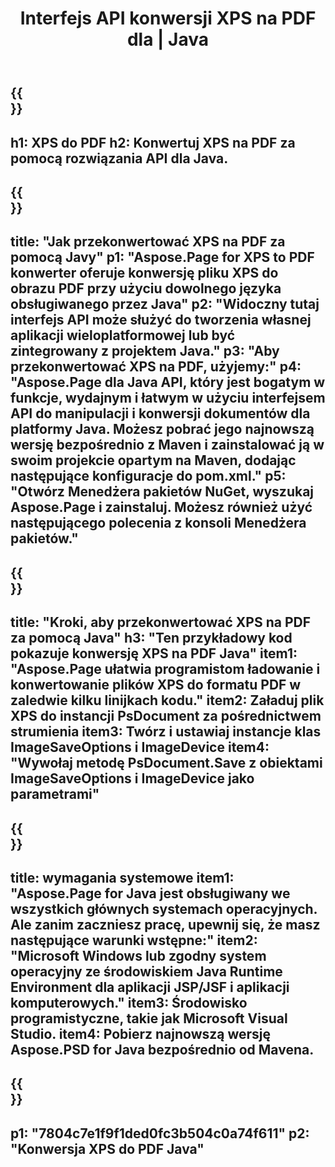 ﻿---
translation: true
template: /_templates/_conversion-child-java.md
title: Interfejs API konwersji XPS na PDF dla | Java
url: /java/conversion/xps-to-pdf/
description: Przykładowy kod konwersji Java dla formatu XPS do pliku PDF. Użyj tego przykładowego kodu, aby przekonwertować XPS na PDF w dowolnej aplikacji internetowej lub desktopowej Java.
informat: XPS
outformat: PDF
otherformats: EPS PS
---

{{<section banner>}}
---
h1: XPS do PDF
h2: Konwertuj XPS na PDF za pomocą rozwiązania API dla Java.
---

{{<section overview>}}
---
title: "Jak przekonwertować XPS na PDF za pomocą Javy"
p1: "Aspose.Page for XPS to PDF konwerter oferuje konwersję pliku XPS do obrazu PDF przy użyciu dowolnego języka obsługiwanego przez Java"
p2: "Widoczny tutaj interfejs API może służyć do tworzenia własnej aplikacji wieloplatformowej lub być zintegrowany z projektem Java."
p3: "Aby przekonwertować XPS na PDF, użyjemy:"
p4: "Aspose.Page dla Java API, który jest bogatym w funkcje, wydajnym i łatwym w użyciu interfejsem API do manipulacji i konwersji dokumentów dla platformy Java. Możesz pobrać jego najnowszą wersję bezpośrednio z Maven i zainstalować ją w swoim projekcie opartym na Maven, dodając następujące konfiguracje do pom.xml."
p5: "Otwórz Menedżera pakietów NuGet, wyszukaj Aspose.Page i zainstaluj. Możesz również użyć następującego polecenia z konsoli Menedżera pakietów."
---

{{<section feature1>}}
---
title: "Kroki, aby przekonwertować XPS na PDF za pomocą Java"
h3: "Ten przykładowy kod pokazuje konwersję XPS na PDF Java"
item1: "Aspose.Page ułatwia programistom ładowanie i konwertowanie plików XPS do formatu PDF w zaledwie kilku linijkach kodu."
item2: Załaduj plik XPS do instancji PsDocument za pośrednictwem strumienia
item3: Twórz i ustawiaj instancje klas ImageSaveOptions i ImageDevice
item4: "Wywołaj metodę PsDocument.Save z obiektami ImageSaveOptions i ImageDevice jako parametrami"
---

{{<section feature2>}}
---
title: wymagania systemowe
item1: "Aspose.Page for Java jest obsługiwany we wszystkich głównych systemach operacyjnych. Ale zanim zaczniesz pracę, upewnij się, że masz następujące warunki wstępne:"
item2: "Microsoft Windows lub zgodny system operacyjny ze środowiskiem Java Runtime Environment dla aplikacji JSP/JSF i aplikacji komputerowych."
item3: Środowisko programistyczne, takie jak Microsoft Visual Studio.
item4: Pobierz najnowszą wersję Aspose.PSD for Java bezpośrednio od Mavena.
---

{{<section gist>}}
---
p1: "7804c7e1f9f1ded0fc3b504c0a74f611"
p2: "Konwersja XPS do PDF Java"
---
